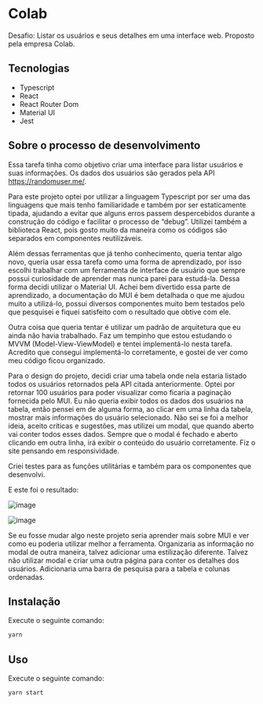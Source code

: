 # Colab

Desafio: Listar os usuários e seus detalhes em uma interface web.
Proposto pela empresa Colab.

## Tecnologias

- Typescript
- React
- React Router Dom
- Material UI
- Jest

## Sobre o processo de desenvolvimento
Essa tarefa tinha como objetivo criar uma interface para listar usuários e suas informações. Os dados dos usuários são gerados pela API https://randomuser.me/. 

Para este projeto optei por utilizar a linguagem Typescript por ser uma das linguagens que mais tenho familiaridade e também por ser estaticamente tipada, ajudando a evitar que alguns erros passem despercebidos durante a construção do código e facilitar o processo de “debug”.  Utilizei também a biblioteca React, pois gosto muito da maneira como os códigos são separados em componentes reutilizáveis.

Além dessas ferramentas que já tenho conhecimento, queria tentar algo novo, queria usar essa tarefa como uma forma de aprendizado, por isso escolhi trabalhar com um ferramenta de interface de usuário que sempre possui curiosidade de aprender mas nunca parei para estudá-la. Dessa forma decidi utilizar o Material UI. Achei bem divertido essa parte de aprendizado, a documentação do MUI é bem detalhada o que me ajudou muito a utilizá-lo, possui diversos componentes muito bem testados pelo que pesquisei e fiquei satisfeito com o resultado que obtive com ele.

Outra coisa que queria tentar é utilizar um padrão de arquitetura que eu ainda não havia trabalhado. Faz um tempinho que estou estudando o MVVM (Model-View-ViewModel) e tentei implementá-lo nesta tarefa. Acredito que consegui implementá-lo corretamente, e gostei de ver como meu código ficou organizado.

Para o design do projeto, decidi criar uma tabela onde nela estaria listado todos os usuários retornados pela API citada anteriormente. Optei por retornar 100 usuários para poder visualizar como ficaria a paginação fornecida pelo MUI. Eu não queria exibir todos os dados dos usuários na tabela, então pensei em de alguma forma, ao clicar em uma linha da tabela, mostrar mais informações do usuário selecionado. Não sei se foi a melhor ideia, aceito críticas e sugestões, mas utilizei um modal, que quando aberto vai conter todos esses dados. Sempre que o modal é fechado e aberto clicando em outra linha, irá exibir o conteúdo do usuário corretamente. Fiz o site pensando em responsividade.

Criei testes para as funções utilitárias e também para os componentes que desenvolvi.

E este foi o resultado: 

![image](https://user-images.githubusercontent.com/76439167/231900962-e7fee0a1-02f1-4c5e-802a-6fc4d016d98b.png)

![image](https://user-images.githubusercontent.com/76439167/231901060-93c3afcd-0fdc-4091-8d67-5bd3c3ebfd04.png)

Se eu fosse mudar algo neste projeto seria aprender mais sobre MUI e ver como eu poderia utilizar melhor a ferramenta. Organizaria as informação no modal de outra maneira, talvez adicionar uma estilização diferente. Talvez não utilizar modal e criar uma outra página para conter os detalhes dos usuários. Adicionaria uma barra de pesquisa para a tabela e colunas ordenadas.


## Instalação

Execute o seguinte comando:

```bash
yarn
```

## Uso

Execute o seguinte comando:

```bash
yarn start
```
